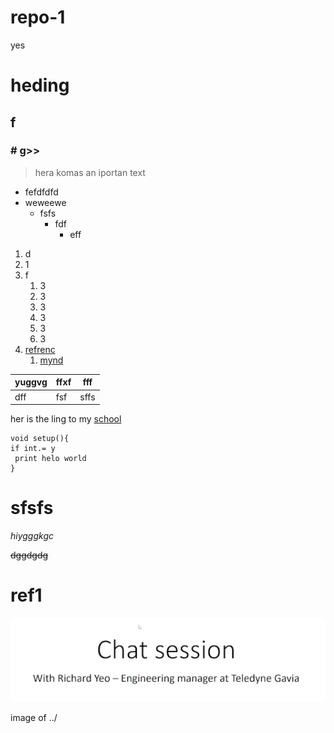 # repo-1

yes
# heding
## f
### # g>>
>hera komas an iportan text 
- fefdfdfd
- weweewe
    - fsfs
        - fdf
            - eff

1. d
1. 1 
1. f 
    1. 3
    1. 3
    1. 3
    1. 3
    1. 3
    1. 3
1. [refrenc](#ref1)
    1. [mynd](#sfsfs)


yuggvg | ffxf | fff 
---| ---| ---|
dff | fsf| sffs 

her is the ling to my [school ](https://tskoli.is/)
```arduino
void setup(){
if int.= y 
 print helo world
}
```
<!--**texti *discored* \*er**
-->
# sfsfs

*hiygggkgc*

~~dggdgdg~~

# ref1




![image of mu and my dad](somthing.png)

image of ../